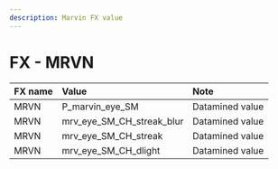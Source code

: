 ```yaml
---
description: Marvin FX value
---
```


# FX - MRVN

| FX name | Value | Note |
| :--- | :--- | :--- |
| MRVN | P\_marvin\_eye\_SM | Datamined value |
| MRVN | mrv\_eye\_SM\_CH\_streak\_blur | Datamined value |
| MRVN | mrv\_eye\_SM\_CH\_streak | Datamined value |
| MRVN | mrv\_eye\_SM\_CH\_dlight | Datamined value |

